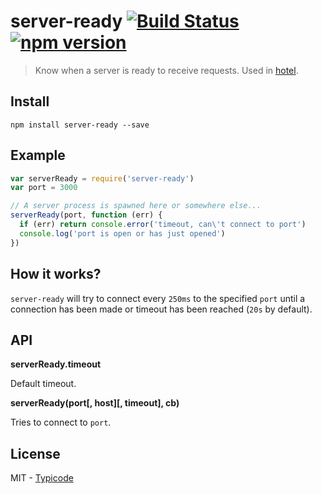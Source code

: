 # server-ready [![Build Status](https://travis-ci.org/typicode/server-ready.svg)](https://travis-ci.org/typicode/server-ready) [![npm version](https://badge.fury.io/js/server-ready.svg)](https://www.npmjs.com/package/server-ready)

> Know when a server is ready to receive requests. Used in [hotel](https://github.com/typicode/hotel).

## Install

```
npm install server-ready --save
```

## Example

```javascript
var serverReady = require('server-ready')
var port = 3000

// A server process is spawned here or somewhere else...
serverReady(port, function (err) {
  if (err) return console.error('timeout, can\'t connect to port')
  console.log('port is open or has just opened')
})
```

## How it works?

`server-ready` will try to connect every `250ms` to the specified `port` until a connection has been made or timeout has been reached (`20s` by default).

## API

__serverReady.timeout__

Default timeout.

__serverReady(port[, host][, timeout], cb)__

Tries to connect to `port`.

## License

MIT - [Typicode](https://github.com/typicode)
